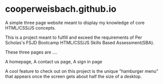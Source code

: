 # cooperweisbach.github.io
A simple three page website meant to display my knowledge of core HTML/CSS/JS concepts.

This is a project meant to fulfill and exceed the requirements of Per Scholas's FSJD Bootcamp HTML/CSS/JS Skills Based Assessment(SBA). 

These three pages are ....

A homepage,
A contact us page,
A sign in page

A cool feature to check out on this project is the unique "hamburger menu" that appears once the screen gets about half the size of a desktop. 
